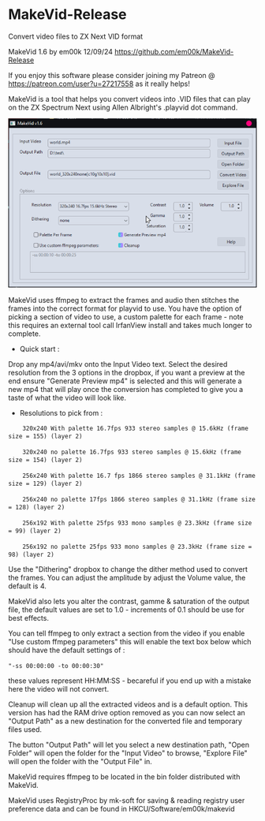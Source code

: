 # MakeVid-Release
 Convert video files to ZX Next VID format

MakeVid 1.6 by em00k 12/09/24
https://github.com/em00k/MakeVid-Release

If you enjoy this software please consider joining my Patreon @ 
https://patreon.com/user?u=27217558 as it really helps!


MakeVid is a tool that helps you convert videos into .VID files that can play
on the ZX Spectrum Next using Allen Albright's .playvid dot command. 

![Screenshot](imgs/screenshot.png)

MakeVid uses ffmpeg to extract the frames and audio then stitches the frames 
into the correct format for playvid to use. You have the option of picking
a section of video to use, a custom palette for each frame - note this requires 
an external tool call IrfanView install and takes much longer to complete. 

- Quick start :

Drop any mp4/avi/mkv onto the Input Video text. Select the desired resolution from
the 3 options in the dropbox, if you want a preview at the end ensure "Generate
Preview mp4" is selected and this will generate a new mp4 that will play once the
conversion has completed to give you a taste of what the video will look like.

- Resolutions to pick from : 
```
    320x240 With palette 16.7fps 933 stereo samples @ 15.6kHz (frame size = 155) (layer 2)

    320x240 no palette 16.7fps 933 stereo samples @ 15.6kHz (frame size = 154) (layer 2)

    256x240 With palette 16.7 fps 1866 stereo samples @ 31.1kHz (frame size = 129) (layer 2)

    256x240 no palette 17fps 1866 stereo samples @ 31.1kHz (frame size = 128) (layer 2)

    256x192 With palette 25fps 933 mono samples @ 23.3kHz (frame size = 99) (layer 2)

    256x192 no palette 25fps 933 mono samples @ 23.3kHz (frame size = 98) (layer 2)
```
Use the "Dithering" dropbox to change the dither method used to convert the frames. You
can adjust the amplitude by adjust the Volume value, the default is 4.

MakeVid also lets you alter the contrast, gamme & saturation of the output file, the
default values are set to 1.0 - increments of 0.1 should be use for best effects. 

You can tell ffmpeg to only extract a section from the video if you enable "Use custom
ffmpeg parameters" this will enable the text box below which should have the default 
settings of :

```"-ss 00:00:00 -to 00:00:30"```

these values represent HH:MM:SS - becareful if you end up with a mistake here the video will 
not convert. 

Cleanup will clean up all the extracted videos and is a default option. This version 
has had the RAM drive option removed as you can now select an "Output Path" as a new
destination for the converted file and temporary files used. 

The button "Output Path" will let you select a new destination path, "Open Folder" will 
open the folder for the "Input Video" to browse, "Explore File" will open the folder
with the "Output File" in. 

MakeVid requires ffmpeg to be located in the bin folder distributed with MakeVid. 

MakeVid uses RegistryProc by mk-soft for saving & reading registry user preference data
and can be found in HKCU/Software/em00k/makevid

